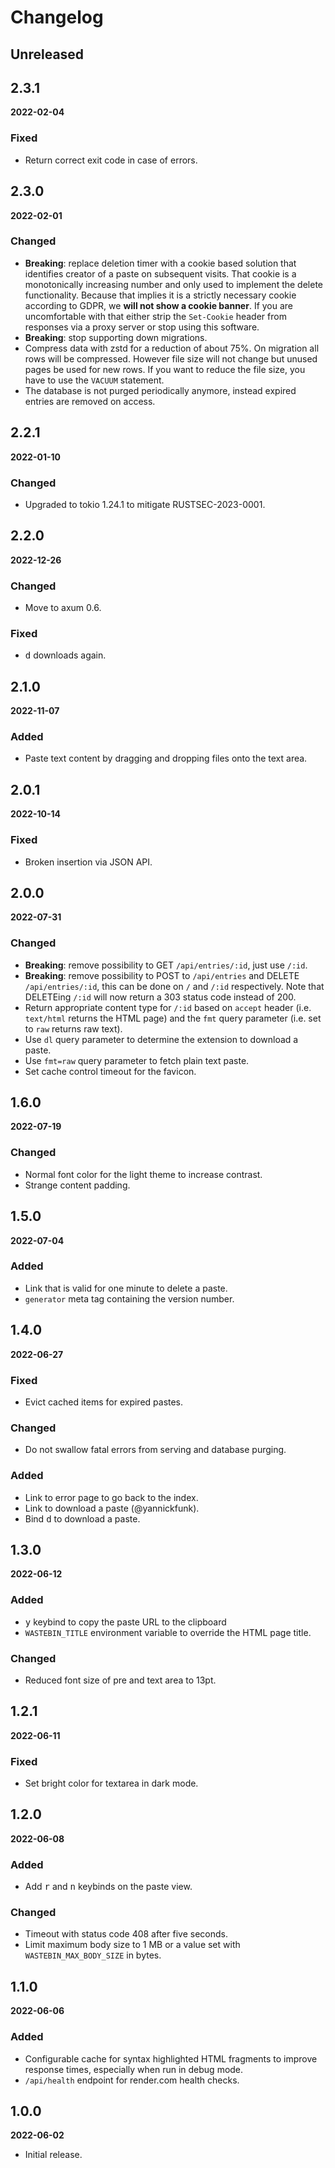 # Changelog

## Unreleased


## 2.3.1

**2022-02-04**

### Fixed

- Return correct exit code in case of errors.


## 2.3.0

**2022-02-01**

### Changed

- **Breaking**: replace deletion timer with a cookie based solution that
  identifies creator of a paste on subsequent visits. That cookie is a
  monotonically increasing number and only used to implement the delete
  functionality. Because that implies it is a strictly necessary cookie
  according to GDPR, we **will not show a cookie banner**. If you are
  uncomfortable with that either strip the `Set-Cookie` header from responses
  via a proxy server or stop using this software.
- **Breaking**: stop supporting down migrations.
- Compress data with zstd for a reduction of about 75%. On migration all rows
  will be compressed. However file size will not change but unused pages be used
  for new rows. If you want to reduce the file size, you have to use the
  `VACUUM` statement.
- The database is not purged periodically anymore, instead expired entries are
  removed on access.


## 2.2.1

**2022-01-10**

### Changed

- Upgraded to tokio 1.24.1 to mitigate RUSTSEC-2023-0001.


## 2.2.0

**2022-12-26**

### Changed

- Move to axum 0.6.

### Fixed

- <kbd>d</kbd> downloads again.


## 2.1.0

**2022-11-07**

### Added

- Paste text content by dragging and dropping files onto the text area.


## 2.0.1

**2022-10-14**

### Fixed

- Broken insertion via JSON API.


## 2.0.0

**2022-07-31**

### Changed

- **Breaking**: remove possibility to GET `/api/entries/:id`, just use `/:id`.
- **Breaking**: remove possibility to POST to `/api/entries` and DELETE
  `/api/entries/:id`, this can be done on `/` and `/:id` respectively. Note that
  DELETEing `/:id` will now return a 303 status code instead of 200.
- Return appropriate content type for `/:id` based on `accept` header (i.e.
  `text/html` returns the HTML page) and the `fmt` query parameter (i.e. set to
  `raw` returns raw text).
- Use `dl` query parameter to determine the extension to download a paste.
- Use `fmt=raw` query parameter to fetch plain text paste.
- Set cache control timeout for the favicon.


## 1.6.0

**2022-07-19**

### Changed

- Normal font color for the light theme to increase contrast.
- Strange content padding.


## 1.5.0

**2022-07-04**

### Added

- Link that is valid for one minute to delete a paste.
- `generator` meta tag containing the version number.


## 1.4.0

**2022-06-27**

### Fixed

- Evict cached items for expired pastes.

### Changed

- Do not swallow fatal errors from serving and database purging.

### Added

- Link to error page to go back to the index.
- Link to download a paste (@yannickfunk).
- Bind <kbd>d</kbd> to download a paste.


## 1.3.0

**2022-06-12**

### Added

- <kbd>y</kbd> keybind to copy the paste URL to the clipboard
- `WASTEBIN_TITLE` environment variable to override the HTML page title.

### Changed

- Reduced font size of pre and text area to 13pt.


## 1.2.1

**2022-06-11**

### Fixed

- Set bright color for textarea in dark mode.


## 1.2.0

**2022-06-08**

### Added

- Add <kbd>r</kbd> and <kbd>n</kbd> keybinds on the paste view.

### Changed

- Timeout with status code 408 after five seconds.
- Limit maximum body size to 1 MB or a value set with `WASTEBIN_MAX_BODY_SIZE`
  in bytes.


## 1.1.0

**2022-06-06**

### Added

- Configurable cache for syntax highlighted HTML fragments to improve response
  times, especially when run in debug mode.
- `/api/health` endpoint for render.com health checks.


## 1.0.0

**2022-06-02**

- Initial release.

